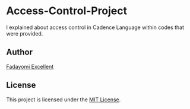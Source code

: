 # Access-Control-Project

I explained about access control in Cadence Language within codes that were provided.

## Author

[Fadayomi Excellent](https://github.com/Excellentlee)

## License

This project is licensed under the [MIT License](LICENSE).
